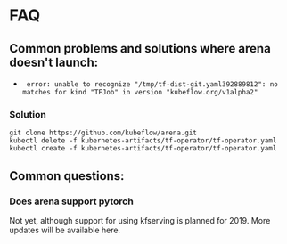 # FAQ

## Common problems and solutions where arena doesn't launch:
- ``` error: unable to recognize "/tmp/tf-dist-git.yaml392889812": no matches for kind "TFJob" in version "kubeflow.org/v1alpha2"```
### Solution
```
git clone https://github.com/kubeflow/arena.git
kubectl delete -f kubernetes-artifacts/tf-operator/tf-operator.yaml
kubectl create -f kubernetes-artifacts/tf-operator/tf-operator.yaml
```

## Common questions:

### Does arena support pytorch
Not yet, although support for using kfserving is planned for 2019. More updates will be available here.
